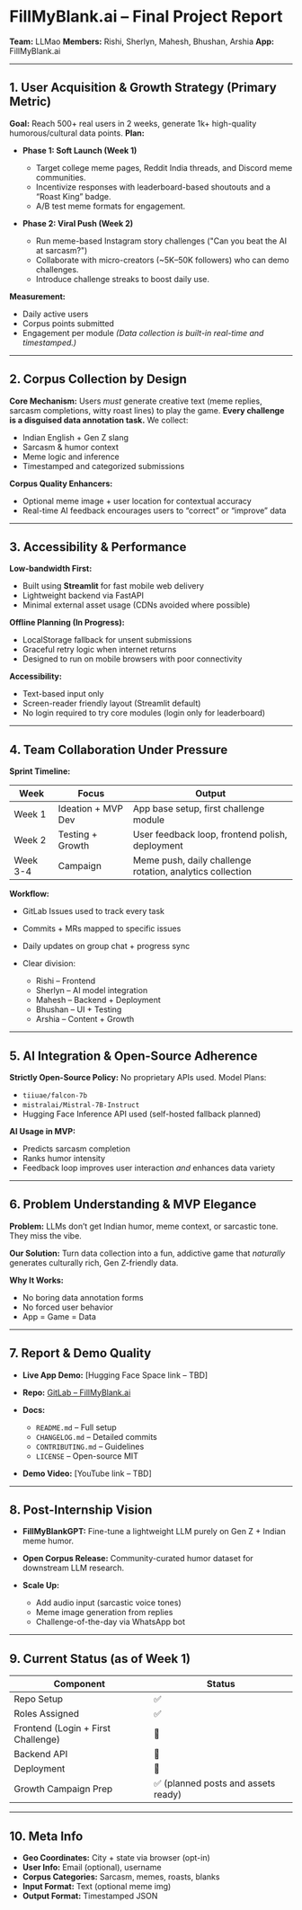 # FillMyBlank.ai – Final Project Report

**Team:** LLMao
**Members:** Rishi, Sherlyn, Mahesh, Bhushan, Arshia
**App:** FillMyBlank.ai

---

##  1. User Acquisition & Growth Strategy (Primary Metric)

**Goal:** Reach 500+ real users in 2 weeks, generate 1k+ high-quality humorous/cultural data points.
**Plan:**

* **Phase 1: Soft Launch (Week 1)**

  * Target college meme pages, Reddit India threads, and Discord meme communities.
  * Incentivize responses with leaderboard-based shoutouts and a “Roast King” badge.
  * A/B test meme formats for engagement.

* **Phase 2: Viral Push (Week 2)**

  * Run meme-based Instagram story challenges ("Can you beat the AI at sarcasm?")
  * Collaborate with micro-creators (\~5K–50K followers) who can demo challenges.
  * Introduce challenge streaks to boost daily use.

**Measurement:**

* Daily active users
* Corpus points submitted
* Engagement per module
  *(Data collection is built-in real-time and timestamped.)*

---

##  2. Corpus Collection by Design

**Core Mechanism:** Users *must* generate creative text (meme replies, sarcasm completions, witty roast lines) to play the game.
**Every challenge is a disguised data annotation task.**
We collect:

* Indian English + Gen Z slang
* Sarcasm & humor context
* Meme logic and inference
* Timestamped and categorized submissions

**Corpus Quality Enhancers:**

* Optional meme image + user location for contextual accuracy
* Real-time AI feedback encourages users to “correct” or “improve” data

---

##  3. Accessibility & Performance

**Low-bandwidth First:**

* Built using **Streamlit** for fast mobile web delivery
* Lightweight backend via FastAPI
* Minimal external asset usage (CDNs avoided where possible)

**Offline Planning (In Progress):**

* LocalStorage fallback for unsent submissions
* Graceful retry logic when internet returns
* Designed to run on mobile browsers with poor connectivity

**Accessibility:**

* Text-based input only
* Screen-reader friendly layout (Streamlit default)
* No login required to try core modules (login only for leaderboard)

---

##  4. Team Collaboration Under Pressure

**Sprint Timeline:**

| Week     | Focus              | Output                                                    |
| -------- | ------------------ | --------------------------------------------------------- |
| Week 1   | Ideation + MVP Dev | App base setup, first challenge module                    |
| Week 2   | Testing + Growth   | User feedback loop, frontend polish, deployment           |
| Week 3-4 | Campaign           | Meme push, daily challenge rotation, analytics collection |

**Workflow:**

* GitLab Issues used to track every task
* Commits + MRs mapped to specific issues
* Daily updates on group chat + progress sync
* Clear division:

  * Rishi – Frontend
  * Sherlyn – AI model integration
  * Mahesh – Backend + Deployment
  * Bhushan – UI + Testing
  * Arshia – Content + Growth

---

##  5. AI Integration & Open-Source Adherence

**Strictly Open-Source Policy:**
No proprietary APIs used.
Model Plans:

* `tiiuae/falcon-7b`
* `mistralai/Mistral-7B-Instruct`
* Hugging Face Inference API used (self-hosted fallback planned)

**AI Usage in MVP:**

* Predicts sarcasm completion
* Ranks humor intensity
* Feedback loop improves user interaction *and* enhances data variety

---

##  6. Problem Understanding & MVP Elegance

**Problem:**
LLMs don’t get Indian humor, meme context, or sarcastic tone. They miss the vibe.

**Our Solution:**
Turn data collection into a fun, addictive game that *naturally* generates culturally rich, Gen Z-friendly data.

**Why It Works:**

* No boring data annotation forms
* No forced user behavior
* App = Game = Data

---

##  7. Report & Demo Quality

* **Live App Demo:** \[Hugging Face Space link – TBD]
* **Repo:** [GitLab – FillMyBlank.ai](#)
* **Docs:**

  * `README.md` – Full setup
  * `CHANGELOG.md` – Detailed commits
  * `CONTRIBUTING.md` – Guidelines
  * `LICENSE` – Open-source MIT
* **Demo Video:** \[YouTube link – TBD]

---

##  8. Post-Internship Vision

* **FillMyBlankGPT:** Fine-tune a lightweight LLM purely on Gen Z + Indian meme humor.
* **Open Corpus Release:** Community-curated humor dataset for downstream LLM research.
* **Scale Up:**

  * Add audio input (sarcastic voice tones)
  * Meme image generation from replies
  * Challenge-of-the-day via WhatsApp bot

---

##  9. Current Status (as of Week 1)

| Component                          | Status                             |
| ---------------------------------- | ---------------------------------- |
| Repo Setup                         | ✅                                 |
| Roles Assigned                     | ✅                                 |
| Frontend (Login + First Challenge) | 🚧                                 |
| Backend API                        | 🚧                                 |
| Deployment                         | 🚧                                  |
| Growth Campaign Prep               | ✅ (planned posts and assets ready) |

---

##  10. Meta Info

* **Geo Coordinates:** City + state via browser (opt-in)
* **User Info:** Email (optional), username
* **Corpus Categories:** Sarcasm, memes, roasts, blanks
* **Input Format:** Text (optional meme img)
* **Output Format:** Timestamped JSON
